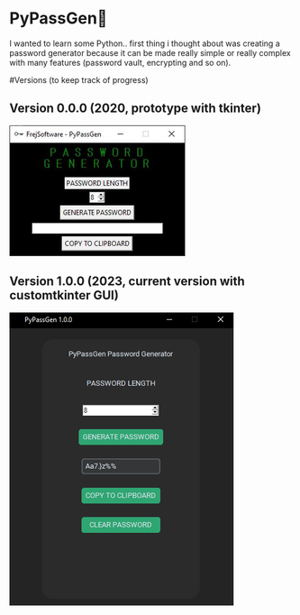 # PyPassGen🔑 
I wanted to learn some Python.. first thing i thought about was creating a password generator because it can be made really simple or really complex with many features (password vault, encrypting and so on). 

#Versions (to keep track of progress)
## Version 0.0.0 (2020, prototype with tkinter)
<p>
<a href="https://github.com/FrejBjornsson/PyPassGen" target="_blank">
<img src='https://github.com/FrejBjornsson/PyPassGen/blob/main/Version_Screenshots/PyPassGen_0.0.0.png?raw=true'/>
</a>
</p>

## Version 1.0.0 (2023, current version with customtkinter GUI)
<p>
<a href="https://github.com/FrejBjornsson/PyPassGen" target="_blank">
<img src='https://github.com/FrejBjornsson/PyPassGen/blob/main/Version_Screenshots/PyPassGen_1.0.0.png?raw=true'/>
</a>
</p>



